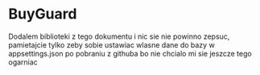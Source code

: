 # BuyGuard
Dodalem biblioteki z tego dokumentu i nic sie nie powinno zepsuc, pamietajcie tylko zeby sobie ustawiac wlasne dane do bazy w appsettings.json po pobraniu z githuba bo nie chcialo mi sie jeszcze tego ogarniac

